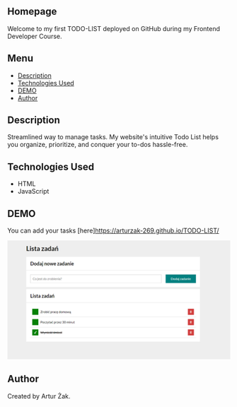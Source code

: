 ## Homepage
Welcome to my first TODO-LIST deployed on GitHub during my Frontend Developer Course. 

## Menu
* [Description](#description)
* [Technologies Used](#technologies-used)
* [DEMO](#demo)
* [Author](#author)

## Description 
Streamlined way to manage tasks. My website's intuitive Todo List helps you organize, prioritize, and conquer your to-dos hassle-free.

## Technologies Used
- HTML
- JavaScript

## DEMO
You can add your tasks [here]https://arturzak-269.github.io/TODO-LIST/

![homepage](https://github.com/ArturZak-269/TODO-LIST/blob/main/images/demo.png?raw=true)

## Author
Created by Artur Żak.
